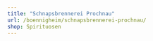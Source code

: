 ```yaml
---
title: "Schnapsbrennerei Prochnau"
url: /boennigheim/schnapsbrennerei-prochnau/
shop: Spirituosen
---
```

